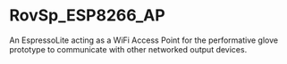 # RovSp_ESP8266_AP
An EspressoLite acting as a WiFi Access Point for the performative glove prototype to communicate with other networked output devices.
